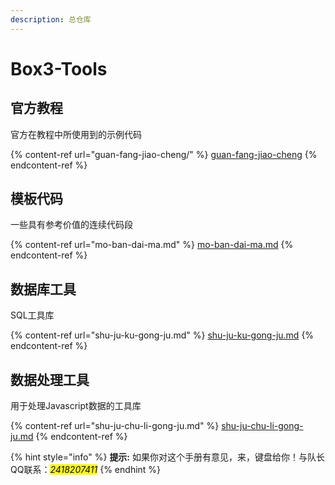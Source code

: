 ```yaml
---
description: 总仓库
---
```


# Box3-Tools



## 官方教程

官方在教程中所使用到的示例代码

{% content-ref url="guan-fang-jiao-cheng/" %}
[guan-fang-jiao-cheng](guan-fang-jiao-cheng/)
{% endcontent-ref %}

## 模板代码

一些具有参考价值的连续代码段

{% content-ref url="mo-ban-dai-ma.md" %}
[mo-ban-dai-ma.md](mo-ban-dai-ma.md)
{% endcontent-ref %}

## 数据库工具

SQL工具库

{% content-ref url="shu-ju-ku-gong-ju.md" %}
[shu-ju-ku-gong-ju.md](shu-ju-ku-gong-ju.md)
{% endcontent-ref %}

## 数据处理工具

用于处理Javascript数据的工具库

{% content-ref url="shu-ju-chu-li-gong-ju.md" %}
[shu-ju-chu-li-gong-ju.md](shu-ju-chu-li-gong-ju.md)
{% endcontent-ref %}

{% hint style="info" %}
**提示:** 如果你对这个手册有意见，来，键盘给你！与队长QQ联系：_<mark style="background-color:yellow;">2418207411</mark>_
{% endhint %}
